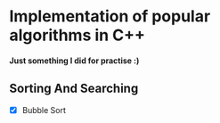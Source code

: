 # Implementation of popular algorithms in C++
#### Just something I did for practise :)

## Sorting And Searching
- [x] Bubble Sort 
